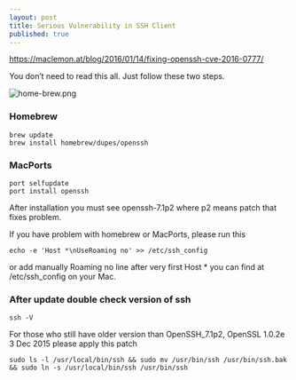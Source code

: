 ```yaml
---
layout: post
title: Serious Vulnerability in SSH Client
published: true
---
```



https://maclemon.at/blog/2016/01/14/fixing-openssh-cve-2016-0777/

You don’t need to read this all. Just follow these two steps.

![home-brew.png]({{site.baseurl}}/public/images/home-brew.png)






### Homebrew
    brew update
    brew install homebrew/dupes/openssh

### MacPorts
    port selfupdate
    port install openssh

After installation you must see openssh-7.1p2 where p2 means patch that fixes problem.

If you have problem with homebrew or MacPorts, please run this

    echo -e 'Host *\nUseRoaming no' >> /etc/ssh_config

or add manually Roaming no line after very first Host * you can find at /etc/ssh_config on your Mac.

### After update double check version of ssh
    ssh -V

For those who still have older version than OpenSSH_7.1p2, OpenSSL 1.0.2e 3 Dec 2015
please apply this patch

    sudo ls -l /usr/local/bin/ssh && sudo mv /usr/bin/ssh /usr/bin/ssh.bak && sudo ln -s /usr/local/bin/ssh /usr/bin/ssh
